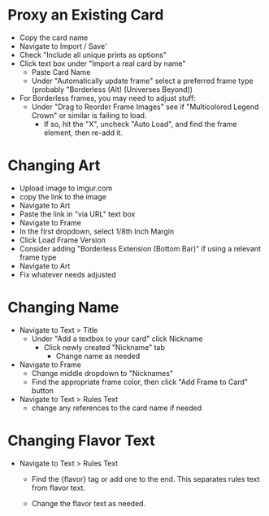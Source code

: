 # Proxy an Existing Card
- Copy the card name
- Navigate to Import / Save'
- Check "Include all unique prints as options"
- Click text box under "Import a real card by name"
    - Paste Card Name
    - Under "Automatically update frame" select a preferred frame type (probably "Borderless (Alt) (Universes Beyond))
- For Borderless frames, you may need to adjust stuff:
	- Under "Drag to Reorder Frame Images" see if "Multicolored Legend Crown" or similar is failing to load.
 		- If so, hit the "X", uncheck "Auto Load", and find the frame element, then re-add it.

# Changing Art
- Upload image to imgur.com
- copy the link to the image
- Navigate to Art
- Paste the link in "via URL" text box
- Navigate to Frame
- In the first dropdown, select 1/8th Inch Margin
- Click Load Frame Version
- Consider adding "Borderless Extension (Bottom Bar)" if using a relevant frame type
- Navigate to Art
- Fix whatever needs adjusted

# Changing Name
- Navigate to Text > Title
    - Under "Add a textbox to your card" click Nickname
        - Click newly created "Nickname" tab
            - Change name as needed
- Navigate to Frame
	- Change middle dropdown to "Nicknames"
	- Find the appropriate frame color, then click "Add Frame to Card" button	
- Navigate to Text > Rules Text
	- change any references to the card name if needed


# Changing Flavor Text
- Navigate to Text > Rules Text
	- Find the {flavor} tag or add one to the end. This separates rules text from flavor text.

	- Change the flavor text as needed.
